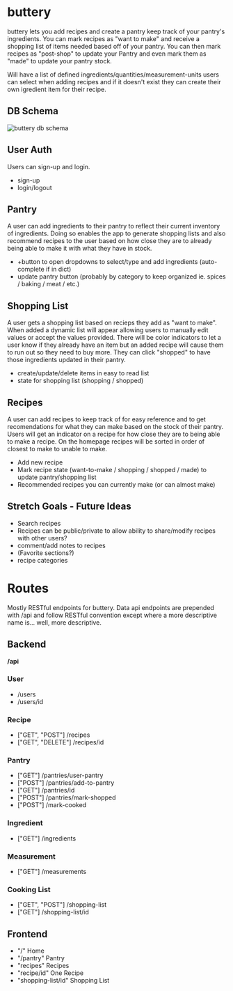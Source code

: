 # buttery

buttery lets you add recipes and create a pantry keep track of your pantry's ingredients. You can mark recipes as "want to make" and receive a shopping list of items needed based off of your pantry. You can then mark recipes as "post-shop" to update your Pantry and even mark them as "made" to update your pantry stock.

Will have a list of defined ingredients/quantities/measurement-units users can select when adding recipes and if it doesn't
exist they can create their own igredient item for their recipe.

## DB Schema

![buttery db schema](https://i.imgur.com/kdGlheD.png)

## User Auth

Users can sign-up and login.

- sign-up
- login/logout

## Pantry

A user can add ingredients to their pantry to reflect their current inventory of ingredients. Doing so enables the app to generate
shopping lists and also recommend recipes to the user based on how close they are to already being able to make it with what they have in stock.

- +button to open dropdowns to select/type and add ingredients (auto-complete if in dict)
- update pantry button (probably by category to keep organized ie. spices / baking / meat / etc.)

## Shopping List

A user gets a shopping list based on recieps they add as "want to make". When added a dynamic list will appear allowing users to manually edit values
or accept the values provided. There will be color indicators to let a user know if they already have an item but an added recipe will cause them to run out so they need to buy more. They can click "shopped" to have those ingredients updated in their pantry. 

- create/update/delete items in easy to read list
- state for shopping list (shopping / shopped)

## Recipes

A user can add recipes to keep track of for easy reference and to get recomendations for what they can make based on the stock of their pantry.
Users will get an indicator on a recipe for how close they are to being able to make a recipe. On the homepage recipes will be sorted in order of closest to make to unable to make.

- Add new recipe
- Mark recipe state (want-to-make / shopping / shopped / made) to update pantry/shopping list
- Recommended recipes you can currently make (or can almost make)


## Stretch Goals - Future Ideas

- Search recipes
- Recipes can be public/private to allow ability to share/modify recipes with other users?
- comment/add notes to recipes
- (Favorite sections?)
- recipe categories

# Routes
Mostly RESTful endpoints for buttery. Data api endpoints are prepended with /api and follow RESTful convention except where a more descriptive name is... well, more descriptive.

## Backend

**/api**

### User

- /users
- /users/id

### Recipe

- ["GET", "POST"] /recipes
- ["GET", "DELETE"] /recipes/id

### Pantry

- ["GET"] /pantries/user-pantry
- ["POST"] /pantries/add-to-pantry
- ["GET"] /pantries/id
- ["POST"] /pantries/mark-shopped
- ["POST"] /mark-cooked

### Ingredient

- ["GET"] /ingredients

### Measurement

- ["GET"] /measurements

### Cooking List

- ["GET", "POST"] /shopping-list
- ["GET"] /shopping-list/id

## Frontend

 - "/" Home
 - "/pantry" Pantry
 - "recipes" Recipes
 - "recipe/id" One Recipe
 - "shopping-list/id" Shopping List
